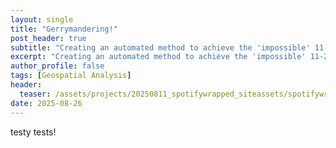 ```yaml
---
layout: single
title: "Gerrymandering!"
post_header: true
subtitle: "Creating an automated method to achieve the 'impossible' 11-2 NC split"
excerpt: "Creating an automated method to achieve the 'impossible' 11-2 NC split"
author_profile: false
tags: [Geospatial Analysis]
header:
  teaser: /assets/projects/20250811_spotifywrapped_siteassets/spotifywrapped_app_screenshot.png
date: 2025-08-26
---
```


testy tests!
